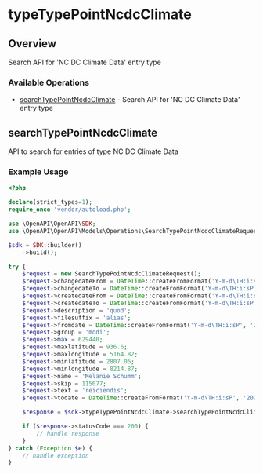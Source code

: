 # typeTypePointNcdcClimate

## Overview

Search API for 'NC  DC Climate Data' entry type

### Available Operations

* [searchTypePointNcdcClimate](#searchtypepointncdcclimate) - Search API for 'NC  DC Climate Data' entry type

## searchTypePointNcdcClimate

API to search for entries of type NC  DC Climate Data

### Example Usage

```php
<?php

declare(strict_types=1);
require_once 'vendor/autoload.php';

use \OpenAPI\OpenAPI\SDK;
use \OpenAPI\OpenAPI\Models\Operations\SearchTypePointNcdcClimateRequest;

$sdk = SDK::builder()
    ->build();

try {
    $request = new SearchTypePointNcdcClimateRequest();
    $request->changedateFrom = DateTime::createFromFormat('Y-m-d\TH:i:sP', '2022-07-15T23:19:42.151Z');
    $request->changedateTo = DateTime::createFromFormat('Y-m-d\TH:i:sP', '2022-03-16T05:46:43.018Z');
    $request->createdateFrom = DateTime::createFromFormat('Y-m-d\TH:i:sP', '2022-01-03T19:29:44.864Z');
    $request->createdateTo = DateTime::createFromFormat('Y-m-d\TH:i:sP', '2022-03-15T09:20:26.769Z');
    $request->description = 'quod';
    $request->filesuffix = 'alias';
    $request->fromdate = DateTime::createFromFormat('Y-m-d\TH:i:sP', '2022-06-10T08:13:32.523Z');
    $request->group = 'modi';
    $request->max = 629440;
    $request->maxlatitude = 936.6;
    $request->maxlongitude = 5164.82;
    $request->minlatitude = 2807.06;
    $request->minlongitude = 8214.87;
    $request->name = 'Melanie Schumm';
    $request->skip = 115077;
    $request->text = 'reiciendis';
    $request->todate = DateTime::createFromFormat('Y-m-d\TH:i:sP', '2021-05-17T21:53:03.520Z');

    $response = $sdk->typeTypePointNcdcClimate->searchTypePointNcdcClimate($request);

    if ($response->statusCode === 200) {
        // handle response
    }
} catch (Exception $e) {
    // handle exception
}
```
